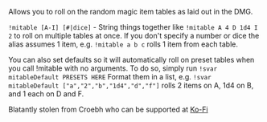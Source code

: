 Allows you to roll on the random magic item tables as laid out in the DMG.

`!mitable [A-I] [#|dice]` - String things together like `!mitable A 4 D 1d4 I 2` to roll on multiple tables at once. 
If you don't specify a number or dice the alias assumes 1 item, e.g. `!mitable a b c` rolls 1 item from each table. 

You can also set defaults so it will automatically roll on preset tables when you call !mitable with no arguments.
To do so, simply run `!svar mitableDefault PRESETS HERE`
Format them in a list, e.g. `!svar mitableDefault ["a","2","b","1d4","d","f"]` rolls 2 items on A, 1d4 on B, and 1 each on D and F.

Blatantly stolen from Croebh who can be supported at [Ko-Fi](https://ko-fi.com/croebh)
